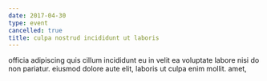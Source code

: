 ```yaml
---
date: 2017-04-30
type: event
cancelled: true
title: culpa nostrud incididunt ut laboris
---
```

officia adipiscing quis cillum incididunt eu in velit ea voluptate labore nisi do non pariatur. eiusmod dolore aute elit, laboris ut culpa enim mollit. amet,